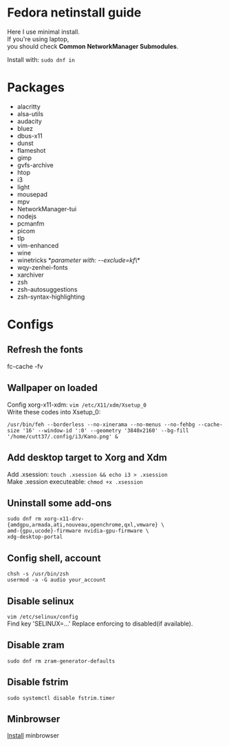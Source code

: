 # Fedora netinstall guide

Here I use minimal install.<br>
If you're using laptop,<br>
you should check **Common NetworkManager Submodules**.

Install with: `sudo dnf in`

# Packages

- alacritty
- alsa-utils
- audacity
- bluez
- dbus-x11
- dunst
- flameshot
- gimp
- gvfs-archive
- htop
- i3
- light
- mousepad
- mpv
- NetworkManager-tui
- nodejs
- pcmanfm
- picom
- tlp
- vim-enhanced
- wine
- winetricks \**parameter with: --exclude=kf\\\**
- wqy-zenhei-fonts
- xarchiver
- zsh
- zsh-autosuggestions
- zsh-syntax-highlighting

# Configs

## Refresh the fonts
fc-cache -fv

## Wallpaper on loaded
Config xorg-x11-xdm: `vim /etc/X11/xdm/Xsetup_0`<br>
Write these codes into Xsetup\_0:<br>
```shell
/usr/bin/feh --borderless --no-xinerama --no-menus --no-fehbg --cache-size '16' --window-id ':0' --geometry '3840x2160' --bg-fill '/home/cutt37/.config/i3/Kano.png' &
```

## Add desktop target to Xorg and Xdm
Add .xsession: `touch .xsession && echo i3 > .xsession`<br>
Make .xession executeable: `chmod +x .xsession`

## Uninstall some add-ons
```shell
sudo dnf rm xorg-x11-drv-{amdgpu,armada,ati,nouveau,openchrome,qxl,vmware} \
amd-{gpu,ucode}-firmware nvidia-gpu-firmware \
xdg-desktop-portal
```
## Config shell, account
```shell
chsh -s /usr/bin/zsh
usermod -a -G audio your_account
```

## Disable selinux
`vim /etc/selinux/config`<br>
Find key 'SELINUX=...'
Replace enforcing to disabled(if available).

## Disable zram
`sudo dnf rm zram-generator-defaults`

## Disable fstrim
`sudo systemctl disable fstrim.timer`

## Minbrowser
[Install](https://minbrowser.org/) minbrowser
